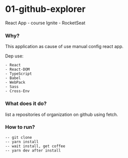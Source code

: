 # 01-github-explorer
React App - course Ignite - RocketSeat

### Why?
This application as cause of use manual config react app.

Dep use:

```
- React
- React-DOM
- TypeScript
- Babel
- WebPack
- Sass
- Cross-Env
```

### What does it do?
list a repositories of organization on github using fetch.

### How to run?
```
-- git clone
-- yarn install
-- wait install, get coffee
-- yarn dev after install
```

